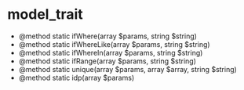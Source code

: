 # model_trait
* @method static ifWhere(array $params, string $string)
* @method static ifWhereLike(array $params, string $string)
* @method static ifWhereIn(array $params, string $string)
* @method static ifRange(array $params, string $string)
* @method static unique(array $params, array $array, string $string)
* @method static idp(array $params)
